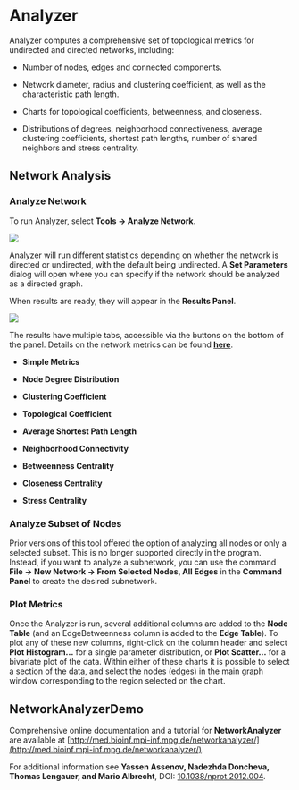 <a id="networkanalyzer"> </a>
# Analyzer

Analyzer computes a comprehensive set of topological metrics
for undirected and directed networks, including:

-   Number of nodes, edges and connected components.

-   Network diameter, radius and clustering coefficient, as well as the
    characteristic path length.

-   Charts for topological coefficients, betweenness, and closeness.

-   Distributions of degrees, neighborhood connectiveness, average
    clustering coefficients, shortest path lengths, number of shared
    neighbors and stress centrality.


<a id="network_analysis"> </a>
## Network Analysis

<a id="analyze_network"> </a>
### Analyze Network

To run Analyzer, select **Tools → Analyze Network**.

![](_static/images/Network_Analyzer/Analyzer.png)

Analyzer will run different statistics depending on whether the network is directed or undirected,
with the default being undirected. A **Set Parameters** dialog will open where you can specify if the network
should be analyzed as a directed graph.

When results are ready, they will appear in the **Results Panel**.

![](_static/images/Network_Analyzer/AnalyzerResultsPanel.png)

The results have multiple tabs, accessible via the buttons on the bottom of the panel. Details on the network metrics can be
found
**[here](http://med.bioinf.mpi-inf.mpg.de/netanalyzer/help/2.7/index.html#complex)**.

<a id="analysis_metrics"> </a>
-   **Simple Metrics**

-   **Node Degree Distribution**

-   **Clustering Coefficient**

-   **Topological Coefficient**

-   **Average Shortest Path Length**

-   **Neighborhood Connectivity**

-   **Betweenness Centrality**

-   **Closeness Centrality**

-   **Stress Centrality**

### Analyze Subset of Nodes

Prior versions of this tool offered the option of analyzing all nodes or only a selected subset. This is no longer supported directly in the program. Instead, if you want to analyze a subnetwork, you can use the command **File → New Network → From Selected Nodes, All Edges** in the **Command Panel** to create the desired subnetwork.

<a id="plot_metrics"> </a>
### Plot Metrics

Once the Analyzer is run, several additional columns are added to the **Node Table** (and an EdgeBetweenness column is added to the **Edge Table**).  To plot any of these new columns, right-click on the column header and select **Plot Histogram...** for a single parameter distribution, or **Plot Scatter...** for a bivariate plot of the data.  Within either of these charts it is possible to select a section of the data, and select the nodes (edges) in the main graph window corresponding to the region selected on the chart.
<a id="networkanalyzer_settings"> </a>

<a id="networkanalyzerdemo"> </a>
## NetworkAnalyzerDemo
Comprehensive online documentation and a tutorial for **NetworkAnalyzer** are available at [http://med.bioinf.mpi-inf.mpg.de/networkanalyzer/](http://med.bioinf.mpi-inf.mpg.de/networkanalyzer/).

For additional information see **Yassen Assenov, Nadezhda Doncheva, Thomas Lengauer, and Mario Albrecht**, DOI: [10.1038/nprot.2012.004](https://doi.org/10.1038/nprot.2012.004).
